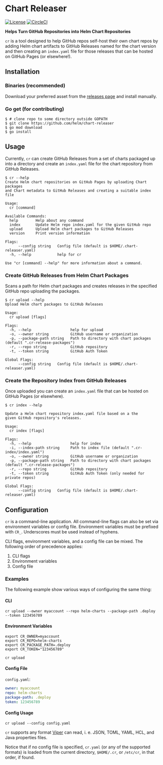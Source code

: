 # Chart Releaser

[![License](https://img.shields.io/badge/License-Apache%202.0-blue.svg)](https://opensource.org/licenses/Apache-2.0)
[![CircleCI](https://circleci.com/gh/helm/chart-releaser/tree/master.svg?style=svg)](https://circleci.com/gh/helm/chart-releaser/tree/master)

**Helps Turn GitHub Repositories into Helm Chart Repositories**

`cr` is a tool designed to help GitHub repos self-host their own chart repos by adding Helm chart artifacts to GitHub Releases named for the chart version and then creating an `index.yaml` file for those releases that can be hosted on GitHub Pages (or elsewhere!).

## Installation

### Binaries (recommended)

Download your preferred asset from the [releases page](https://github.com/helm/chart-releaser/releases) and install manually.

### Go get (for contributing)

```console
$ # clone repo to some directory outside GOPATH
$ git clone https://github.com/helm/chart-releaser
$ go mod download
$ go install
```

## Usage

Currently, `cr` can create GitHub Releases from a set of charts packaged up into a directory and create an `index.yaml` file for the chart repository from GitHub Releases.

```console
$ cr --help
Create Helm chart repositories on GitHub Pages by uploading Chart packages
and Chart metadata to GitHub Releases and creating a suitable index file

Usage:
  cr [command]

Available Commands:
  help        Help about any command
  index       Update Helm repo index.yaml for the given GitHub repo
  upload      Upload Helm chart packages to GitHub Releases
  version     Print version information

Flags:
      --config string   Config file (default is $HOME/.chart-releaser.yaml)
  -h, --help            help for cr

Use "cr [command] --help" for more information about a command.
```

### Create GitHub Releases from Helm Chart Packages

Scans a path for Helm chart packages and creates releases in the specified GitHub repo uploading the packages.

```console
$ cr upload --help
Upload Helm chart packages to GitHub Releases

Usage:
  cr upload [flags]

Flags:
  -h, --help                  help for upload
  -o, --owner string          GitHub username or organization
  -p, --package-path string   Path to directory with chart packages (default ".cr-release-packages")
  -r, --repo string           GitHub repository
  -t, --token string          GitHub Auth Token

Global Flags:
      --config string   Config file (default is $HOME/.chart-releaser.yaml)
```

### Create the Repository Index from GitHub Releases

Once uploaded you can create an `index.yaml` file that can be hosted on GitHub Pages (or elsewhere).

```console
$ cr index --help

Update a Helm chart repository index.yaml file based on a the
given GitHub repository's releases.

Usage:
  cr index [flags]

Flags:
  -h, --help                  help for index
  -i, --index-path string     Path to index file (default ".cr-index/index.yaml")
  -o, --owner string          GitHub username or organization
  -p, --package-path string   Path to directory with chart packages (default ".cr-release-packages")
  -r, --repo string           GitHub repository
  -t, --token string          GitHub Auth Token (only needed for private repos)

Global Flags:
      --config string   Config file (default is $HOME/.chart-releaser.yaml)
```

## Configuration

`cr` is a command-line application.
All command-line flags can also be set via environment variables or config file.
Environment variables must be prefixed with `CR_`.
Underscores must be used instead of hyphens.

CLI flags, environment variables, and a config file can be mixed.
The following order of precedence applies:

1. CLI flags
1. Environment variables
1. Config file

### Examples

The following example show various ways of configuring the same thing:

#### CLI

    cr upload --owner myaccount --repo helm-charts --package-path .deploy --token 123456789

#### Environment Variables

    export CR_OWNER=myaccount
    export CR_REPO=helm-charts
    export CR_PACKAGE_PATH=.deploy
    export CR_TOKEN="123456789"

    cr upload

#### Config File

`config.yaml`:

```yaml
owner: myaccount
repo: helm-charts
package-path: .deploy
token: 123456789
```

#### Config Usage

    cr upload --config config.yaml


`cr` supports any format [Viper](https://github.com/spf13/viper) can read, i. e. JSON, TOML, YAML, HCL, and Java properties files.

Notice that if no config file is specified, `cr.yaml` (or any of the supported formats) is loaded from the current directory, `$HOME/.cr`, or `/etc/cr`, in that order, if found.
